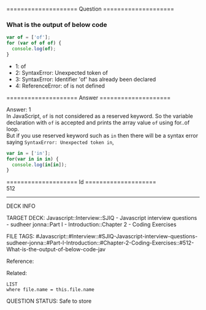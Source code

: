 ==================== Question ====================  

### What is the output of below code

```javascript
var of = ['of'];
for (var of of of) {
  console.log(of);
}
```

- 1: of
- 2: SyntaxError: Unexpected token of
- 3: SyntaxError: Identifier 'of' has already been declared
- 4: ReferenceError: of is not defined  

==================== Answer ====================  

Answer: 1  
In JavaScript, `of` is not considered as a reserved keyword. So the variable
declaration with `of` is accepted and prints the array value `of` using for..of
loop.  
But if you use reserved keyword such as `in` then there will be a syntax error
saying `SyntaxError: Unexpected token in`,

```javascript
var in = ['in'];
for(var in in in) {
  console.log(in[in]);
}
```

==================== Id ====================  
512
<!--ID: 1707879790613-->

---

DECK INFO

TARGET DECK: Javascript::Interview::SJIQ - Javascript interview questions - sudheer jonna::Part I - Introduction::Chapter 2 - Coding Exercises

FILE TAGS: #Javascript::#Interview::#SJIQ-Javascript-interview-questions-sudheer-jonna::#Part-I-Introduction::#Chapter-2-Coding-Exercises::#512-What-is-the-output-of-below-code-jav

Reference:

Related:

```dataview
LIST
where file.name = this.file.name
```
QUESTION STATUS: Safe to store
